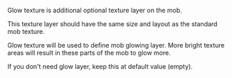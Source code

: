 Glow texture is additional optional texture layer on the mob.

This texture layer should have the same size and layout as the standard mob texture.

Glow texture will be used to define mob glowing layer. More bright texture areas will
result in these parts of the mob to glow more.

If you don't need glow layer, keep this at default value (empty).
